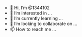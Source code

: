 - 👋 Hi, I’m @1344102
- 👀 I’m interested in ...
- 🌱 I’m currently learning ...
- 💞️ I’m looking to collaborate on ...
- 📫 How to reach me ...

<!---
1344102/1344102 is a ✨ special ✨ repository because its `README.md` (this file) appears on your GitHub profile.
You can click the Preview link to take a look at your changes.
Hi,I am-@1344102.I am currently learning c++'.I asked of my teater then he introduce you. 
